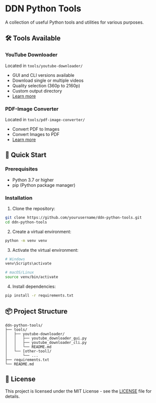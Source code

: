 # DDN Python Tools

A collection of useful Python tools and utilities for various purposes.

## 🛠 Tools Available

### YouTube Downloader
Located in `tools/youtube-downloader/`
- GUI and CLI versions available
- Download single or multiple videos
- Quality selection (360p to 2160p)
- Custom output directory
- [Learn more](tools/youtube-downloader/README.md)

### PDF-Image Converter
Located in `tools/pdf-image-converter/`
- Convert PDF to Images
- Convert Images to PDF
- [Learn more](tools/pdf-image-converter/README.md)

## 🚀 Quick Start

### Prerequisites
- Python 3.7 or higher
- pip (Python package manager)

### Installation

1. Clone the repository:
```bash
git clone https://github.com/yourusername/ddn-python-tools.git
cd ddn-python-tools
```

2. Create a virtual environment:
```bash
python -m venv venv
```

3. Activate the virtual environment:
```bash
# Windows
venv\Scripts\activate

# macOS/Linux
source venv/bin/activate
```

4. Install dependencies:
```bash
pip install -r requirements.txt
```

## 📦 Project Structure
```
ddn-python-tools/
├── tools/
│   ├── youtube-downloader/
│   │   ├── youtube_downloader_gui.py
│   │   ├── youtube_downloader_cli.py
│   │   └── README.md
│   └── [other-tool]/
│       └── ...
├── requirements.txt
└── README.md
```


## 📄 License

This project is licensed under the MIT License - see the [LICENSE](LICENSE) file for details.